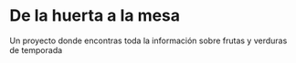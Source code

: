 # De la huerta a la mesa
Un proyecto donde encontras toda la información sobre frutas y verduras de temporada
